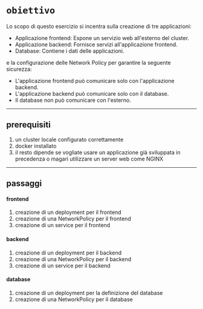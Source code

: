 # `obiettivo`
Lo scopo di questo esercizio si incentra sulla creazione di tre applicazioni:
- Applicazione frontend: Espone un servizio web all'esterno del cluster.
- Applicazione backend: Fornisce servizi all'applicazione frontend.
- Database: Contiene i dati delle applicazioni.

e la configurazione delle Network Policy per garantire la seguente sicurezza:
- L'applicazione frontend può comunicare solo con l'applicazione backend.
- L'applicazione backend può comunicare solo con il database.
- Il database non può comunicare con l'esterno.

---

## prerequisiti

1. un cluster locale configurato correttamente
2. docker installato
3. il resto dipende se vogliate usare un applicazione già sviluppata in precedenza o magari utilizzare un server web come NGINX

---

## passaggi
#### frontend
1. creazione di un deployment per il frontend
2. creazione di una NetworkPolicy per il frontend
3. creazione di un service per il frontend
#### backend
1. creazione di un deployment per il backend
2. creazione di una NetworkPolicy per il backend
3. creazione di un service per il backend
#### database
1. creazione di un deployment per la definizione del database
2. creazione di una NetworkPolicy per il database


